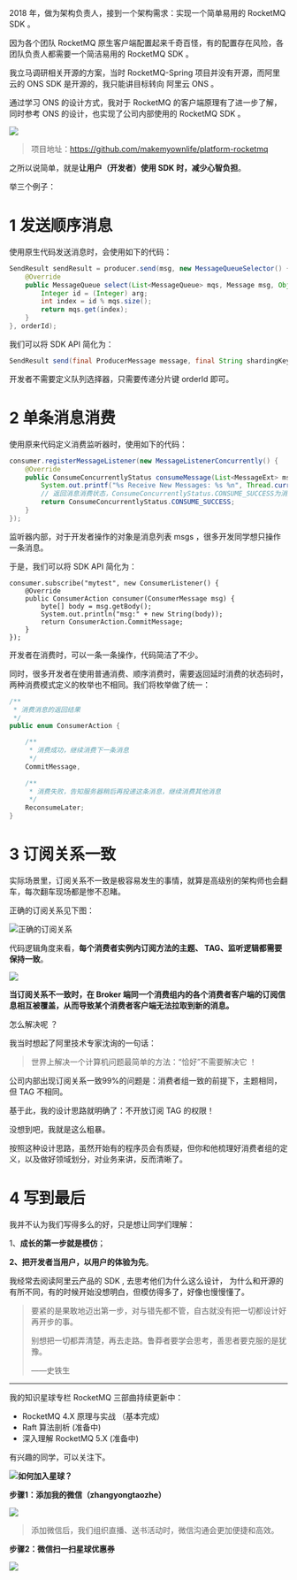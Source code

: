 2018 年，做为架构负责人，接到一个架构需求：实现一个简单易用的 RocketMQ SDK 。

因为各个团队 RocketMQ 原生客户端配置起来千奇百怪，有的配置存在风险，各团队负责人都需要一个简洁易用的 RocketMQ SDK 。

我立马调研相关开源的方案，当时 RocketMQ-Spring 项目并没有开源，而阿里云的 ONS SDK 是开源的，我只能讲目标转向 阿里云 ONS 。

通过学习 ONS 的设计方式，我对于 RocketMQ 的客户端原理有了进一步了解，同时参考 ONS 的设计，也实现了公司内部使用的 RocketMQ  SDK 。

![](https://javayong.cn/pics/rocketmq/platform-rocketmq-client.png?)

> 项目地址：https://github.com/makemyownlife/platform-rocketmq

之所以说简单，就是**让用户（开发者）使用 SDK 时，减少心智负担**。

举三个例子：

# 1 发送顺序消息

使用原生代码发送消息时，会使用如下的代码：

```java
SendResult sendResult = producer.send(msg, new MessageQueueSelector() {
    @Override
    public MessageQueue select(List<MessageQueue> mqs, Message msg, Object arg) {
        Integer id = (Integer) arg;
        int index = id % mqs.size();
        return mqs.get(index);
    }
}, orderId);
```

我们可以将 SDK API 简化为：

```java
SendResult send(final ProducerMessage message, final String shardingKey);
```

开发者不需要定义队列选择器，只需要传递分片键 orderId 即可。

# 2 单条消息消费

使用原来代码定义消费监听器时，使用如下的代码：

```java
consumer.registerMessageListener(new MessageListenerConcurrently() {
    @Override
    public ConsumeConcurrentlyStatus consumeMessage(List<MessageExt> msgs, ConsumeConcurrentlyContext context) {
        System.out.printf("%s Receive New Messages: %s %n", Thread.currentThread().getName(), msgs);
        // 返回消息消费状态，ConsumeConcurrentlyStatus.CONSUME_SUCCESS为消费成功
        return ConsumeConcurrentlyStatus.CONSUME_SUCCESS;
    }
});
```

监听器内部，对于开发者操作的对象是消息列表 msgs ，很多开发同学想只操作一条消息。

于是，我们可以将 SDK API 简化为：

```
consumer.subscribe("mytest", new ConsumerListener() {
    @Override
    public ConsumerAction consumer(ConsumerMessage msg) {
        byte[] body = msg.getBody();
        System.out.println("msg:" + new String(body));
        return ConsumerAction.CommitMessage;
    }
});
```

开发者在消费时，可以一条一条操作，代码简洁了不少。

同时，很多开发者在使用普通消费、顺序消费时，需要返回延时消费的状态码时，两种消费模式定义的枚举也不相同。我们将枚举做了统一：

```java
/**
 * 消费消息的返回结果
 */
public enum ConsumerAction {

    /**
     * 消费成功，继续消费下一条消息
     */
    CommitMessage,
    
    /**
     * 消费失败，告知服务器稍后再投递这条消息，继续消费其他消息
     */
    ReconsumeLater;
}
```

# 3 订阅关系一致

实际场景里，订阅关系不一致是极容易发生的事情，就算是高级别的架构师也会翻车，每次翻车现场都是惨不忍睹。

正确的订阅关系见下图：

![正确的订阅关系](https://javayong.cn/pics/rocketmq/rightsub.png)

代码逻辑角度来看，**每个消费者实例内订阅方法的主题、 TAG、监听逻辑都需要保持一致**。

![](https://javayong.cn/pics/rocketmq/subrightcode.png)

**当订阅关系不一致时，在 Broker 端同一个消费组内的各个消费者客户端的订阅信息相互被覆盖，从而导致某个消费者客户端无法拉取到新的消息。**

怎么解决呢 ？

我当时想起了阿里技术专家沈询的一句话：

> 世界上解决一个计算机问题最简单的方法：“恰好”不需要解决它 ！

公司内部出现订阅关系一致99%的问题是：消费者组一致的前提下，主题相同，但 TAG 不相同。

基于此，我的设计思路就明确了：不开放订阅 TAG 的权限！

没想到吧，我就是这么粗暴。

按照这种设计思路，虽然开始有的程序员会有质疑，但你和他梳理好消费者组的定义，以及做好领域划分，对业务来讲，反而清晰了。

# 4 写到最后

我并不认为我们写得多么的好，只是想让同学们理解：

1、**成长的第一步就是模仿**；

**2、把开发者当用户，以用户的体验为先**。

我经常去阅读阿里云产品的 SDK  ,  去思考他们为什么这么设计， 为什么和开源的有所不同，有的时候开始没想明白，但模仿得多了，好像也慢慢懂了。

> 要紧的是果敢地迈出第一步，对与错先都不管，自古就没有把一切都设计好再开步的事。
>
> 别想把一切都弄清楚，再去走路。鲁莽者要学会思考，善思者要克服的是犹豫。
>
> ——史铁生

---

我的知识星球专栏 RocketMQ 三部曲持续更新中：

- RocketMQ 4.X 原理与实战 （基本完成）
- Raft 算法剖析 (准备中)
- 深入理解 RocketMQ 5.X  (准备中)

有兴趣的同学，可以关注下。

![](https://javayong.cn/pics/rocketmq/RocketMQ4X.png)**如何加入星球？**

**步骤1：添加我的微信（zhangyongtaozhe）**

![](https://javayong.cn/pics/shipinhao/weixinhao.png?a=23)

> 添加微信后，我们组织直播、送书活动时，微信沟通会更加便捷和高效。

**步骤2：微信扫一扫星球优惠券**

![](https://javayong.cn/pics/shipinhao/xingqiucoupon.png?a=123)





